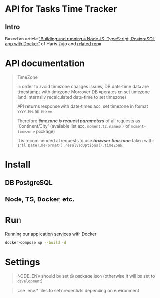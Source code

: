 # API for Tasks Time Tracker

## Intro
Based on article
["Building and running a Node.JS, TypeScript, PostgreSQL app with Docker"](https://medium.com/nsoft/building-and-running-nodejs-typescript-postgresql-application-with-docker-3878240a2f73)
of Haris Zujo and [related repo](https://github.com/CyberZujo/todo-app)


# API documentation

> TimeZone
> 
> In order to avoid timezone changes issues, DB date-time data are timestamps with timezone
> Moreover DB operates on set timezone (and internally recalculated date-time to set timezone)
>
> API returns response with date-times acc. set timezone in format `YYYY-MM-DD HH:mm`.
> 
> Therefore ***timezone is request parameters*** of all requests as 'Continent/City' (available list acc. `moment.tz.names()` of `moment-timezone` package)
> 
> It is recommended at requests to use ***browser timezone*** taken with: `Intl.DateTimeFormat().resolvedOptions().timeZone;`

# Install
## DB PostgreSQL

## Node, TS, Docker, etc.


# Run
Running our application services with Docker
```sh
docker-compose up --build -d
```


# Settings
> NODE_ENV should be set @ package.json (otherwise it will be set to `development`)

> Use .env.* files to set credentials depending on environment